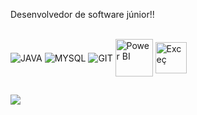 Desenvolvedor de software júnior!!


<div style="display: inline_block"><br>
 
  <img   align="center"   alt="JAVA"   src="https://img.shields.io/badge/Java-ED8B00?style=for-the-badge&logo=openjdk&logoColor=white" />
  <img   align="center"   alt="MYSQL"  src="https://img.shields.io/badge/MySQL-00000F?style=for-the-badge&logo=mysql&logoColor=white" />
  <img  align="center"    alt="GIT"    src="https://img.shields.io/badge/GIT-E44C30?style=for-the-badge&logo=git&logoColor=white" />
  <img  align="center"    alt="Power BI" width="60"  src="https://media.datacamp.com/legacy/v1714478776/re388xshtgihucfiiavf.png"/>
  <img  align="center"    alt="Exceç"  width="50" src="https://encrypted-tbn0.gstatic.com/images?q=tbn:ANd9GcTroU91FLk1e5CTmveZCstER9A-qLpJGNtZvA&s"/>
  
 
</div>
  
  ##
 
<div> 

  <a href="https://www.linkedin.com/in/vitoragnaldodasilva" target="_blank"><img src="https://img.shields.io/badge/-LinkedIn-%230077B5?style=for-the-badge&logo=linkedin&logoColor=white" target="_blank"></a> 


  
</div>
